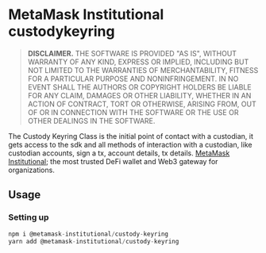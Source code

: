 # MetaMask Institutional custodykeyring

> **DISCLAIMER.** THE SOFTWARE IS PROVIDED "AS IS", WITHOUT WARRANTY OF ANY KIND, EXPRESS OR IMPLIED, INCLUDING BUT NOT LIMITED TO THE WARRANTIES OF MERCHANTABILITY, FITNESS FOR A PARTICULAR PURPOSE AND NONINFRINGEMENT. IN NO EVENT SHALL THE AUTHORS OR COPYRIGHT HOLDERS BE LIABLE FOR ANY CLAIM, DAMAGES OR OTHER LIABILITY, WHETHER IN AN ACTION OF CONTRACT, TORT OR OTHERWISE, ARISING FROM, OUT OF OR IN CONNECTION WITH THE SOFTWARE OR THE USE OR OTHER DEALINGS IN THE SOFTWARE.

The Custody Keyring Class is the initial point of contact with a custodian, it gets access to the sdk and all methods of interaction with a custodian, like custodian accounts, sign a tx, account details, tx details. [MetaMask Institutional](https://metamask.io/institutions); the most trusted DeFi wallet and Web3 gateway for organizations.

## Usage

### Setting up

```typescript
npm i @metamask-institutional/custody-keyring
yarn add @metamask-institutional/custody-keyring
```
